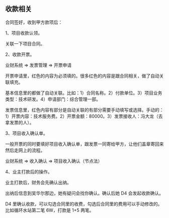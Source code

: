 ## 收款相关

合同签好，收到甲方款项后：

1、项目收款认领。

关联一下项目合同。

2、收款开票。

业财系统 => 发票管理 => 开票申请

开票申请里，红色的内容为必须填的。很多红色的内容是跟合同相关，做了自动关联填充。

基本信息里的都做了自动关联。比如：1）合同名称。2）付款单位。3）项目业务类型：技术研发。4）申请部门：综合管理一部。

发票信息里，红色内容有部分是自动关联的有部分需要手动填写或选择。手动的：1）开票内容：技术服务费。2）开票金额：80000。3）发票接收人：冯大龙（去拿发票的人）。

3、项目收入确认单。

一般开票的同时要填好项目收入确认单，跟发票一同寄给甲方，让他们盖章寄回来然后走网上的流程。

业财系统 => 收入确认 => 项目收入确认（节点法）

4、业主打款后的操作。

业主打款后，财务会先确认出纳。

出纳后信息到吴华尔那边，她有疑问会找你确认。确认后她 D4 会发起收款确认。

D4 里确认收款，可以勾选合同里的收费，勾选后合同里的费用可以手动修改的。比如循环水站第二笔 6W，打款是 1+5 两笔。